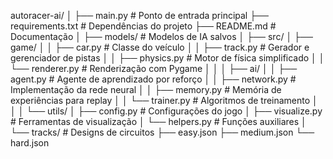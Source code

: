 autoracer-ai/
│
├── main.py           # Ponto de entrada principal
├── requirements.txt  # Dependências do projeto
├── README.md         # Documentação
│
├── models/           # Modelos de IA salvos
│
├── src/
│   ├── game/
│   │   ├── car.py         # Classe do veículo
│   │   ├── track.py       # Gerador e gerenciador de pistas
│   │   ├── physics.py     # Motor de física simplificado
│   │   └── renderer.py    # Renderização com Pygame
│   │
│   ├── ai/
│   │   ├── agent.py       # Agente de aprendizado por reforço
│   │   ├── network.py     # Implementação da rede neural
│   │   ├── memory.py      # Memória de experiências para replay
│   │   └── trainer.py     # Algoritmos de treinamento
│   │
│   └── utils/
│       ├── config.py      # Configurações do jogo
│       ├── visualize.py   # Ferramentas de visualização
│       └── helpers.py     # Funções auxiliares
│
└── tracks/           # Designs de circuitos
    ├── easy.json
    ├── medium.json
    └── hard.json